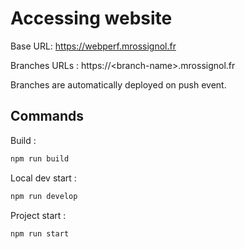 # Accessing website

Base URL: https://webperf.mrossignol.fr

Branches URLs : https://\<branch-name>.mrossignol.fr

Branches are automatically deployed on push event.

## Commands

Build :

```bash
npm run build
```

Local dev start :

```bash
npm run develop
```

Project start :

```bash
npm run start
```
